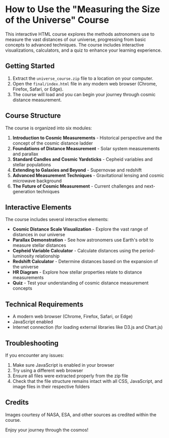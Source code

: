 # How to Use the "Measuring the Size of the Universe" Course

This interactive HTML course explores the methods astronomers use to measure the vast distances of our universe, progressing from basic concepts to advanced techniques. The course includes interactive visualizations, calculators, and a quiz to enhance your learning experience.

## Getting Started

1. Extract the `universe_course.zip` file to a location on your computer.
2. Open the `final/index.html` file in any modern web browser (Chrome, Firefox, Safari, or Edge).
3. The course will load and you can begin your journey through cosmic distance measurement.

## Course Structure

The course is organized into six modules:

1. **Introduction to Cosmic Measurements** - Historical perspective and the concept of the cosmic distance ladder
2. **Foundations of Distance Measurement** - Solar system measurements and parallax
3. **Standard Candles and Cosmic Yardsticks** - Cepheid variables and stellar populations
4. **Extending to Galaxies and Beyond** - Supernovae and redshift
5. **Advanced Measurement Techniques** - Gravitational lensing and cosmic microwave background
6. **The Future of Cosmic Measurement** - Current challenges and next-generation techniques

## Interactive Elements

The course includes several interactive elements:

- **Cosmic Distance Scale Visualization** - Explore the vast range of distances in our universe
- **Parallax Demonstration** - See how astronomers use Earth's orbit to measure stellar distances
- **Cepheid Variable Calculator** - Calculate distances using the period-luminosity relationship
- **Redshift Calculator** - Determine distances based on the expansion of the universe
- **HR Diagram** - Explore how stellar properties relate to distance measurements
- **Quiz** - Test your understanding of cosmic distance measurement concepts

## Technical Requirements

- A modern web browser (Chrome, Firefox, Safari, or Edge)
- JavaScript enabled
- Internet connection (for loading external libraries like D3.js and Chart.js)

## Troubleshooting

If you encounter any issues:

1. Make sure JavaScript is enabled in your browser
2. Try using a different web browser
3. Ensure all files were extracted properly from the zip file
4. Check that the file structure remains intact with all CSS, JavaScript, and image files in their respective folders

## Credits

Images courtesy of NASA, ESA, and other sources as credited within the course.

Enjoy your journey through the cosmos!
